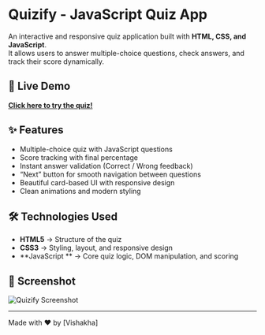 # Quizify - JavaScript Quiz App

An interactive and responsive quiz application built with **HTML, CSS, and JavaScript**.  
It allows users to answer multiple-choice questions, check answers, and track their score dynamically.

## 🚀 Live Demo
**[Click here to try the quiz!](https://quizify-navy.vercel.app/)**

## ✨ Features
- Multiple-choice quiz with JavaScript questions  
- Score tracking with final percentage  
- Instant answer validation (Correct / Wrong feedback)  
- “Next” button for smooth navigation between questions  
- Beautiful card-based UI with responsive design  
- Clean animations and modern styling  

## 🛠️ Technologies Used
- **HTML5** → Structure of the quiz  
- **CSS3** → Styling, layout, and responsive design  
- **JavaScript ** → Core quiz logic, DOM manipulation, and scoring  

## 📸 Screenshot
![Quizify Screenshot](<img width="1882" height="969" alt="image" src="https://github.com/user-attachments/assets/05c5c0b3-d6fb-4efd-bdd7-60b60ba706d0" />
)

---

Made with ❤️ by [Vishakha]

